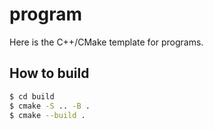 # program
Here is the C++/CMake template for programs.
## How to build
```sh
$ cd build
$ cmake -S .. -B .
$ cmake --build .
```